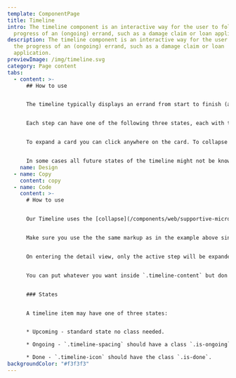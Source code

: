 ```yaml
---
template: ComponentPage
title: Timeline
intro: The timeline component is an interactive way for the user to follow the
  progress of an (ongoing) errand, such as a damage claim or loan application.
description: The timeline component is an interactive way for the user to follow
  the progress of an (ongoing) errand, such as a damage claim or loan
  application.
previewImage: /img/timeline.svg
category: Page content
tabs:
  - content: >-
      ## How to use


      The timeline typically displays an errand from start to finish (although a reversed timeline for "latest activity in your account" can easily be imagined). Each activity in the timeline can be expanded to read more about what has happened/will happen in that step.


      Each step can have one of the following three states, each with their own visual style; **done**, **current** and **upcoming**. On entering the detail view, the current step is expanded (backend should provide which step which is current, and of course there can only be one current step). The rest are collapsed.


      To expand a card you can click anywhere on the card. To collapse a card you can click on the part above the divider line (or also on "Stäng" in responsive mode). Interacting with one card won’t affect any of the surrounding cards (that is, a user can have all cards expanded at once if they wish to).


      In some cases all future states of the timeline might not be known, in that case you can add a wavy line in the timeline with a help text to inform the user that the following steps below are dependent on things which aren't known yet (such as choices made by the user or the results of an investigation).
    name: Design
  - name: Copy
    content: copy
  - name: Code
    content: >-
      # How to use


      Our Timeline uses the [collapse](/components/web/supportive-microinteractions/collapse?code) functionality to handle show and hide states of each timeline item. Read more how to implement that [here]([collapse](/components/web/supportive-microinteractions/collapse?code)).


      Make sure you use the the same markup as in the example above since thee css is kind of complex and the markup needs to be correct to get the desired design. 


      On entering the detail view, only the active step will be expanded. The rest is collapsed. To expand a card you can click anywhere on the card. To collapse a card you can click on the part above the divider line (or also on Stäng in mobile view). Interacting with one card won’t affect any of the surrounding card state-wise. E.g. You could open all cards if you wish.


      You can put whatever you want inside `.timeline-content` but don't forget to add the close button in the end.


      ### States


      A timeline item may have one of three states: 


      * Upcoming - standard state no class needed.

      * Ongoing - `.timeline-spacing` should have a class `.is-ongoing` which will make the icon larger in that item.

      * Done - `.timeline-icon` should have the class `.is-done`.
backgroundColor: "#f3f3f3"
---
```

